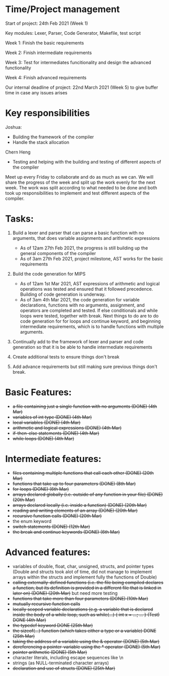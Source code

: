 Time/Project management
=======================

Start of project: 24th Feb 2021 (Week 1)

Key modules: Lexer, Parser, Code Generator, Makefile, test script

Week 1: Finish the basic requirements

Week 2: Finish intermediate requirements

Week 3: Test for intermediates funcitionality and design the advanced functionality

Week 4: Finish advanced requirements

Our internal deadline of project: 22nd March 2021 (Week 5) to give buffer time in case any issues arises

Key responsibilities
======================
Joshua:
-   Building the framework of the compiler
-   Handle the stack allocation

Chern Heng
-   Testing and helping with the building and testing of different aspects of the compiler

Meet up every Friday to collaborate and do as much as we can. We will share the progress of the week and split up the work evenly for the next week. The work was split according to what needed to be done and both took up responsibilities to implement and test different aspects of the compiler.

Tasks:
======================

1. Build a lexer and parser that can parse a basic function with no arguments, that does variable assignments and arithmetic expressions
    - As of 12am 27th Feb 2021, the progress is still building up the general components of the compiler
    - As of 3am 27th Feb 2021, project milestone, AST works for the basic requirements

2. Build the code generation for MIPS
    - As of 12am 1st Mar 2021, AST expressions of arithmetic and logical operations was tested and ensured that it followed precedence. Building of code generation is underway.
    - As of 3am 4th Mar 2021, the code generation for variable declarations, functions with no arguments, assignment, and operators are completed and tested. If else conditionals and while loops were tested, together with break. Next things to do are to do code generation for for loops and continue keyword, and beginning intermediate requirements, which is to handle functions with multiple arguments.

3. Continually add to the framework of lexer and parser and code generation so that it is be able to handle intermediate requirements

4. Create additional tests to ensure things don't break

4. Add advance requirements but still making sure previous things don't break.

Basic Features:
======================
-   ~~a file containing just a single function with no arguments (DONE) (4th Mar)~~ 
-   ~~variables of int type (DONE) (4th Mar)~~
-   ~~local variables (DONE) (4th Mar)~~
-   ~~arithmetic and logical expressions (DONE) (4th Mar)~~
-   ~~if-then-else statements (DONE) (4th Mar)~~
-   ~~while loops (DONE) (4th Mar)~~

Intermediate features:
======================
-   ~~files containing multiple functions that call each other (DONE) (20th Mar)~~
-   ~~functions that take up to four parameters (DONE) (8th Mar)~~
-   ~~for loops (DONE) (6th Mar)~~
-   ~~arrays declared globally (i.e. outside of any function in your file) (DONE) (20th Mar)~~
-   ~~arrays declared locally (i.e. inside a function) (DONE) (20th Mar)~~
-   ~~reading and writing elements of an array (DONE) (20th Mar)~~
-   ~~recursive function calls (DONE) (20th Mar)~~
-   the enum keyword
-   ~~switch statements (DONE) (12th Mar)~~
-   ~~the break and continue keywords (DONE) (6th Mar)~~

Advanced features:
======================
-   variables of double, float, char, unsigned, structs, and pointer types (Double and structs took alot of time, did not manage to implement arrays within the structs and implement fully the functions of Double)
-   ~~calling externally-defined functions (i.e. the file being compiled declares a function, but its definition is provided in a different file that is linked in later on) (DONE) (20th Mar)~~ but need more testing
-   ~~functions that take more than four parameters (DONE) (10th Mar)~~
-   ~~mutually recursive function calls~~
-   ~~locally scoped variable declarations (e.g. a variable that is declared inside the body of a while loop, such as while(...) { int x = ...; ... } (Test) DONE (4th Mar)~~
-   ~~the typedef keyword DONE (25th Mar)~~
-   ~~the sizeof(...) function (which takes either a type or a variable) DONE (25th Mar)~~
-   ~~taking the address of a variable using the & operator (DONE) (5th Mar)~~
-   ~~dereferencing a pointer-variable using the * operator (DONE) (5th Mar)~~
-   ~~pointer arithmetic (DONE) (5th Mar)~~
-   character literals, including escape sequences like \n
-   strings (as NULL-terminated character arrays)
-   ~~declaration and use of structs (DONE) (25th Mar)~~



